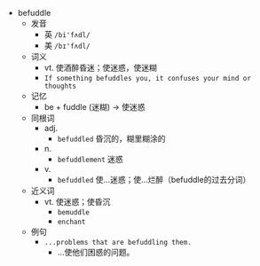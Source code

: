 - befuddle
  - 发音
    - 英 `/bi'fʌdl/`
    - 美 `/bɪ'fʌdl/`
  - 词义
    - vt. 使酒醉昏迷；使迷惑，使迷糊
    - `If something befuddles you, it confuses your mind or thoughts`
  - 记忆
    - be + fuddle (迷糊) → 使迷惑
  - 同根词
    - adj.
      - `befuddled` 昏沉的，糊里糊涂的
    - n.
      - `befuddlement` 迷惑
    - v.
      - `befuddled` 使…迷惑；使…烂醉（befuddle的过去分词）
  - 近义词
    - vt. 使迷惑；使昏沉
      - `bemuddle`
      - `enchant`
  - 例句
    - `...problems that are befuddling them.`
      - ...使他们困惑的问题。

